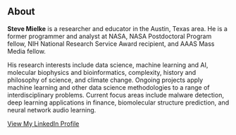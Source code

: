 ## About
<b>Steve Mielke</b> is a researcher and educator in the Austin, Texas area. He is a former programmer and analyst at NASA, NASA Postdoctoral Program fellow, NIH National Research Service Award recipient, and AAAS Mass Media fellow. 

His research interests include data science, machine learning and AI, molecular biophysics and bioinformatics, complexity, history and philosophy of science, and climate change. Ongoing projects apply machine learning and other data science methodologies to a range of interdisciplinary problems. Current focus areas include malware detection, deep learning applications in finance, biomolecular structure prediction, and neural network audio learning.

<a href="https://www.linkedin.com/in/steven-mielke/">View My LinkedIn Profile</a>

<!--<a href="https://www.researchgate.net/profile/Steven_Mielke2">View My ResearchGate Profile</a>-->




